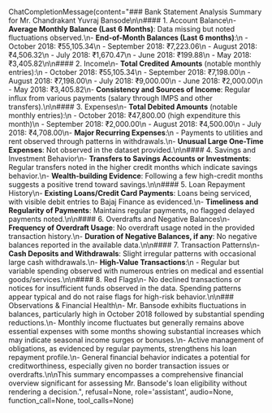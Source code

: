 
ChatCompletionMessage(content="### Bank Statement Analysis Summary for Mr. Chandrakant Yuvraj Bansode\n\n#### 1. Account Balance\n- **Average Monthly Balance (Last 6 Months)**: Data missing but noted fluctuations observed.\n- **End-of-Month Balances (Last 6 months)**:\n  - October 2018: ₹55,105.34\n  - September 2018: ₹7,223.06\n  - August 2018: ₹4,506.32\n  - July 2018: ₹1,670.47\n  - June 2018: ₹199.88\n  - May 2018: ₹3,405.82\n\n#### 2. Income\n- **Total Credited Amounts** (notable monthly entries):\n  - October 2018: ₹55,105.34\n  - September 2018: ₹7,198.00\n  - August 2018: ₹7,198.00\n  - July 2018: ₹9,000.00\n  - June 2018: ₹2,000.00\n  - May 2018: ₹3,405.82\n- **Consistency and Sources of Income**: Regular influx from various payments (salary through IMPS and other transfers).\n\n#### 3. Expenses\n- **Total Debited Amounts** (notable monthly entries):\n  - October 2018: ₹47,800.00 (high expenditure this month)\n  - September 2018: ₹2,000.00\n  - August 2018: ₹4,500.00\n  - July 2018: ₹4,708.00\n- **Major Recurring Expenses**:\n  - Payments to utilities and rent observed through patterns in withdrawals.\n- **Unusual Large One-Time Expenses**: Not observed in the dataset provided.\n\n#### 4. Savings and Investment Behavior\n- **Transfers to Savings Accounts or Investments**: Regular transfers noted in the higher credit months which indicate savings behavior.\n- **Wealth-building Evidence**: Following a few high-credit months suggests a positive trend toward savings.\n\n#### 5. Loan Repayment History\n- **Existing Loans/Credit Card Payments**: Loans being serviced, with visible debit entries to Bajaj Finance as evidenced.\n- **Timeliness and Regularity of Payments**: Maintains regular payments, no flagged delayed payments noted.\n\n#### 6. Overdrafts and Negative Balances\n- **Frequency of Overdraft Usage**: No overdraft usage noted in the provided transaction history.\n- **Duration of Negative Balances, if any**: No negative balances reported in the available data.\n\n#### 7. Transaction Patterns\n- **Cash Deposits and Withdrawals**: Slight irregular patterns with occasional large cash withdrawals.\n- **High-Value Transactions**:\n  - Regular but variable spending observed with numerous entries on medical and essential goods/services.\n\n#### 8. Red Flags\n- No declined transactions or notices for insufficient funds observed in the data. Spending patterns appear typical and do not raise flags for high-risk behavior.\n\n### Observations & Financial Health\n- Mr. Bansode exhibits fluctuations in balances, particularly high in October 2018 followed by substantial spending reductions.\n- Monthly income fluctuates but generally remains above essential expenses with some months showing substantial increases which may indicate seasonal income surges or bonuses.\n- Active management of obligations, as evidenced by regular payments, strengthens his loan repayment profile.\n- General financial behavior indicates a potential for creditworthiness, especially given no border transaction issues or overdrafts.\n\nThis summary encompasses a comprehensive financial overview significant for assessing Mr. Bansode's loan eligibility without rendering a decision.", refusal=None, role='assistant', audio=None, function_call=None, tool_calls=None)
